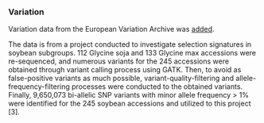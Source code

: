 ### Variation
Variation data from the European Variation Archive was [added](https://www.ebi.ac.uk/eva/?eva-study=PRJEB35532).

The data is from a project conducted to investigate selection signatures in soybean subgroups. 112 Glycine soja and 133 Glycine max accessions were re-sequenced, and numerous variants for the 245 accessions were obtained through variant calling process using GATK. Then, to avoid as false-positive variants as much possible, variant-quality-filtering and allele-frequency-filtering processes were conducted to the obtained variants. Finally, 9,650,073 bi-allelic SNP variants with minor allele frequency > 1% were identified for the 245 soybean accessions and utilized to this project [3].
